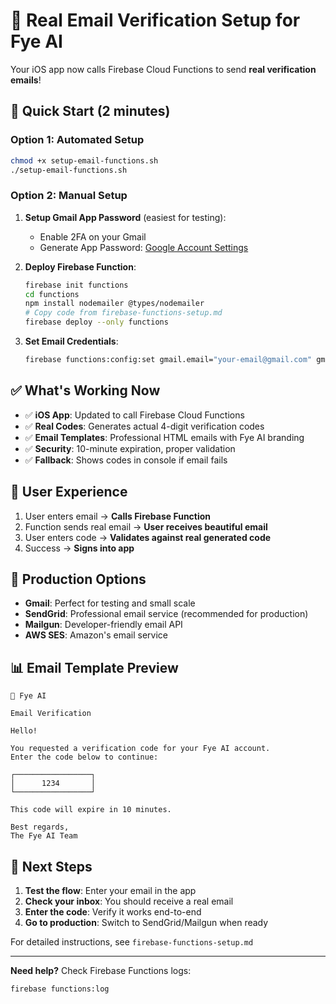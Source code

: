 # 📧 Real Email Verification Setup for Fye AI

Your iOS app now calls Firebase Cloud Functions to send **real verification emails**! 

## 🎯 Quick Start (2 minutes)

### Option 1: Automated Setup
```bash
chmod +x setup-email-functions.sh
./setup-email-functions.sh
```

### Option 2: Manual Setup
1. **Setup Gmail App Password** (easiest for testing):
   - Enable 2FA on your Gmail
   - Generate App Password: [Google Account Settings](https://myaccount.google.com/apppasswords)

2. **Deploy Firebase Function**:
   ```bash
   firebase init functions
   cd functions
   npm install nodemailer @types/nodemailer
   # Copy code from firebase-functions-setup.md
   firebase deploy --only functions
   ```

3. **Set Email Credentials**:
   ```bash
   firebase functions:config:set gmail.email="your-email@gmail.com" gmail.password="your-app-password"
   ```

## ✅ What's Working Now

- ✅ **iOS App**: Updated to call Firebase Cloud Functions
- ✅ **Real Codes**: Generates actual 4-digit verification codes
- ✅ **Email Templates**: Professional HTML emails with Fye AI branding
- ✅ **Security**: 10-minute expiration, proper validation
- ✅ **Fallback**: Shows codes in console if email fails

## 📱 User Experience

1. User enters email → **Calls Firebase Function**
2. Function sends real email → **User receives beautiful email**
3. User enters code → **Validates against real generated code**
4. Success → **Signs into app**

## 🔧 Production Options

- **Gmail**: Perfect for testing and small scale
- **SendGrid**: Professional email service (recommended for production)
- **Mailgun**: Developer-friendly email API
- **AWS SES**: Amazon's email service

## 📊 Email Template Preview

```
🎵 Fye AI

Email Verification

Hello!

You requested a verification code for your Fye AI account. 
Enter the code below to continue:

┌─────────────────┐
│      1234       │
└─────────────────┘

This code will expire in 10 minutes.

Best regards,
The Fye AI Team
```

## 🚀 Next Steps

1. **Test the flow**: Enter your email in the app
2. **Check your inbox**: You should receive a real email
3. **Enter the code**: Verify it works end-to-end
4. **Go to production**: Switch to SendGrid/Mailgun when ready

For detailed instructions, see `firebase-functions-setup.md`

---

**Need help?** Check Firebase Functions logs:
```bash
firebase functions:log
``` 